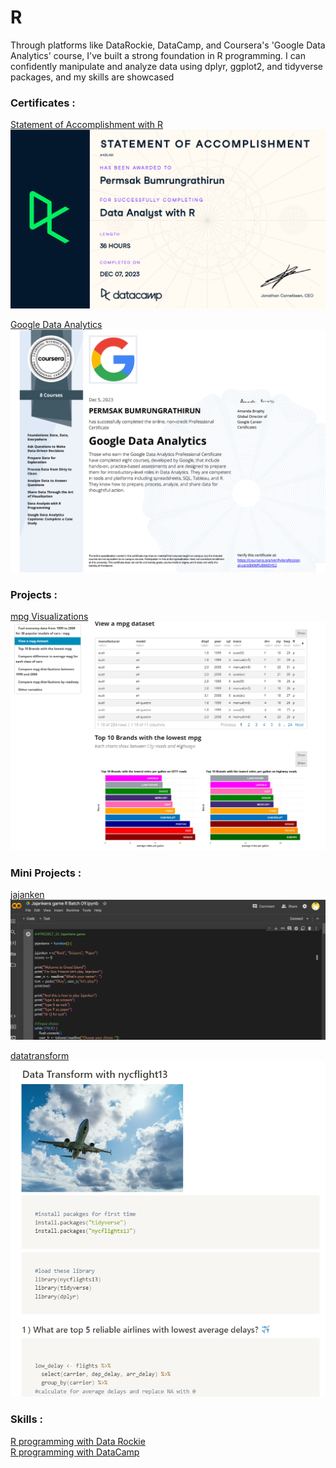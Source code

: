# R
Through platforms like DataRockie, DataCamp, and Coursera's 'Google Data Analytics' course, I've built a strong foundation in R programming. I can confidently manipulate and analyze data using dplyr, ggplot2, and tidyverse packages, and my skills are showcased

### Certificates :

[Statement of Accomplishment with R](https://www.datacamp.com/completed/statement-of-accomplishment/track/68cd4102a72d1753700df813fcf826c3b9746f3d)
![state](https://github.com/nuengP/R/blob/main/Statementofaccomplishment.PNG)

[Google Data Analytics](https://www.coursera.org/account/accomplishments/professional-cert/8KWPU8KKEHS2)
![gg_cert](https://github.com/nuengP/R/blob/main/GG_DA_cert.PNG)

### Projects :
[mpg Visualizations](file:///C:/Users/peums/OneDrive/Documents/DA_Content/R/DR_09_R_HW_markdown_viz.html)
![mpg](https://github.com/nuengP/R/blob/main/mpg.PNG)

### Mini Projects :
[jajanken](https://colab.research.google.com/drive/1jN0H0wJ3jIPZXHzwsrkPtIKTCbZ67sF1?usp=sharing)
![jajanm](https://github.com/nuengP/R/blob/main/jajaken.PNG)

[datatransform](https://laced-feast-867.notion.site/Data-Transform-and-PostgreSQL-e06638fd274b4794aff8107c8eb50c85)
![trans](https://github.com/nuengP/R/blob/main/Data_transform%20and%20insight.PNG)
### Skills :
[R programming with Data Rockie](https://laced-feast-867.notion.site/R-programming-be8f9658e9bf435784c4a3420012aaab?pvs=4)\
[R programming with DataCamp](https://laced-feast-867.notion.site/R-programming-9ac419a6e57842cd8d6ea8490c268e59)
